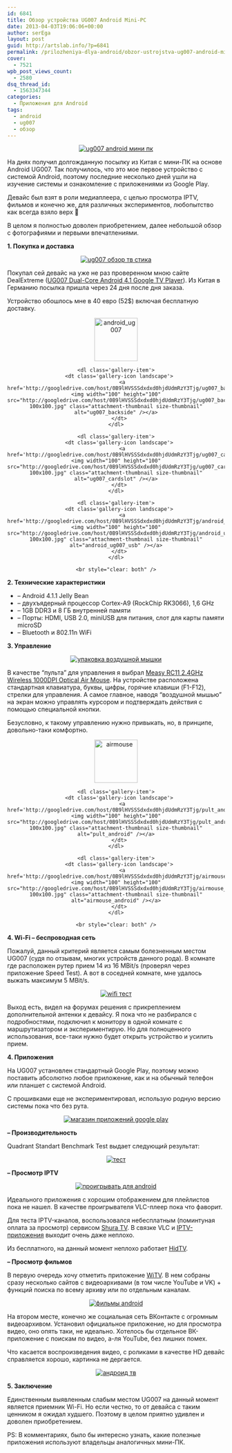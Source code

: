 ```yaml
---
id: 6841
title: Обзор устройства UG007 Android Mini-PC
date: 2013-04-03T19:06:06+00:00
author: serEga
layout: post
guid: http://artslab.info/?p=6841
permalink: /prilozheniya-dlya-android/obzor-ustrojstva-ug007-android-mini-pc/
cover:
  - 7521
wpb_post_views_count:
  - 2580
dsq_thread_id:
  - 1563347344
categories:
  - Приложения для Android
tags:
  - android
  - ug007
  - обзор
---
```

<center>
  <a href="http://googledrive.com/host/0B9lHVSSSdxdxd0hjdUdmRzY3Tjg/android_minipc.jpg"><img src="http://googledrive.com/host/0B9lHVSSSdxdxd0hjdUdmRzY3Tjg/android_minipc-300x200.jpg" alt="ug007 android мини пк" class="aligncenter size-medium wp-image-6848" srcset="http://googledrive.com/host/0B9lHVSSSdxdxd0hjdUdmRzY3Tjg/android_minipc-300x200.jpg 300w, http://googledrive.com/host/0B9lHVSSSdxdxd0hjdUdmRzY3Tjg/android_minipc.jpg 1000w" sizes="(max-width: 300px) 100vw, 300px" /></a>
</center>

На днях получил долгожданную посылку из Китая с мини-ПК на основе Android UG007. Так получилось, что это мое первое устройство с системой Android, поэтому последние несколько дней ушли на изучение системы и ознакомление с приложениями из Google Play.

Девайс был взят в роли медиаплеера, с целью просмотра IPTV, фильмов и конечно же, для различных экспериментов, любопытство как всегда взяло верх 🙂

В целом я полностью доволен приобретением, далее небольшой обзор с фотографиями и первыми впечатлениями.

<!--more-->



**1. Покупка и доставка**



<center>
  <a href="http://googledrive.com/host/0B9lHVSSSdxdxd0hjdUdmRzY3Tjg/ug007_unboxing-e1377199646226.jpg"><img src="http://googledrive.com/host/0B9lHVSSSdxdxd0hjdUdmRzY3Tjg/ug007_unboxing-e1377199646226-224x300.jpg" alt="ug007 обзор тв стика" class="aligncenter size-medium wp-image-7516" srcset="http://googledrive.com/host/0B9lHVSSSdxdxd0hjdUdmRzY3Tjg/ug007_unboxing-e1377199646226-224x300.jpg 224w, http://googledrive.com/host/0B9lHVSSSdxdxd0hjdUdmRzY3Tjg/ug007_unboxing-e1377199646226-764x1024.jpg 764w" sizes="(max-width: 224px) 100vw, 224px" /></a>
</center>

Покупал сей девайс на уже не раз проверенном мною сайте DealExtreme ([UG007 Dual-Core Android 4.1 Google TV Player](http://dx.com/p/ug007-dual-core-android-4-1-google-tv-player-w-wi-fi-1gb-ram-8gb-rom-black-eu-plug-165403)). Из Китая в Германию посылка пришла через 24 дня после дня заказа.

Устройство обошлось мне в 40 евро (52$) включая бесплатную доставку.

<center>
  <div id='gallery-13' class='gallery galleryid-6841 gallery-columns-4 gallery-size-thumbnail'>
    <dl class='gallery-item'>
      <dt class='gallery-icon landscape'>
        <a href='http://googledrive.com/host/0B9lHVSSSdxdxd0hjdUdmRzY3Tjg/android_ug007.jpg'><img width="100" height="100" src="http://googledrive.com/host/0B9lHVSSSdxdxd0hjdUdmRzY3Tjg/android_ug007-100x100.jpg" class="attachment-thumbnail size-thumbnail" alt="android_ug007" /></a>
      </dt>
    </dl>

    <dl class='gallery-item'>
      <dt class='gallery-icon landscape'>
        <a href='http://googledrive.com/host/0B9lHVSSSdxdxd0hjdUdmRzY3Tjg/ug007_backside.jpg'><img width="100" height="100" src="http://googledrive.com/host/0B9lHVSSSdxdxd0hjdUdmRzY3Tjg/ug007_backside-100x100.jpg" class="attachment-thumbnail size-thumbnail" alt="ug007_backside" /></a>
      </dt>
    </dl>

    <dl class='gallery-item'>
      <dt class='gallery-icon landscape'>
        <a href='http://googledrive.com/host/0B9lHVSSSdxdxd0hjdUdmRzY3Tjg/ug007_cardslot.jpg'><img width="100" height="100" src="http://googledrive.com/host/0B9lHVSSSdxdxd0hjdUdmRzY3Tjg/ug007_cardslot-100x100.jpg" class="attachment-thumbnail size-thumbnail" alt="ug007_cardslot" /></a>
      </dt>
    </dl>

    <dl class='gallery-item'>
      <dt class='gallery-icon landscape'>
        <a href='http://googledrive.com/host/0B9lHVSSSdxdxd0hjdUdmRzY3Tjg/android_ug007_usb.jpg'><img width="100" height="100" src="http://googledrive.com/host/0B9lHVSSSdxdxd0hjdUdmRzY3Tjg/android_ug007_usb-100x100.jpg" class="attachment-thumbnail size-thumbnail" alt="android_ug007_usb" /></a>
      </dt>
    </dl>

    <br style="clear: both" />
  </div>
</center>



**2. Технические характеристики**

  * &#8211; Android 4.1.1 Jelly Bean
  * &#8211; двухъядерный процессор Cortex-A9 (RockChip RK3066), 1,6 GHz
  * &#8211; 1GB DDR3 и 8 ГБ внутренней памяти
  * &#8211; Порты: HDMI, USB 2.0, miniUSB для питания, слот для карты памяти microSD
  * &#8211; Bluetooth и 802.11n WiFi

**3. Управление**



<center>
  <a href="http://googledrive.com/host/0B9lHVSSSdxdxd0hjdUdmRzY3Tjg/measy_airmouse-e1377199690521.jpg"><img src="http://googledrive.com/host/0B9lHVSSSdxdxd0hjdUdmRzY3Tjg/measy_airmouse-e1377199690521-224x300.jpg" alt="упаковка воздушной мышки" class="aligncenter size-medium wp-image-7515" srcset="http://googledrive.com/host/0B9lHVSSSdxdxd0hjdUdmRzY3Tjg/measy_airmouse-e1377199690521-224x300.jpg 224w, http://googledrive.com/host/0B9lHVSSSdxdxd0hjdUdmRzY3Tjg/measy_airmouse-e1377199690521-764x1024.jpg 764w" sizes="(max-width: 224px) 100vw, 224px" /></a>
</center>

В качестве &#8220;пульта&#8221; для управления я выбрал [Measy RC11 2.4GHz Wireless 1000DPI Optical Air Mouse](http://dx.com/p/measy-rc11-2-4ghz-wireless-1000dpi-optical-air-mouse-keyboard-with-smart-android-os-3-x-aaa-144871). На устройстве расположена стандартная клавиатура, буквы, цифры, горячие клавиши (F1-F12), стрелки для управления. А самое главное, наводя &#8220;воздушной мышью&#8221; на экран можно управлять курсором и подтверждать действия с помощью специальной кнопки.

Безусловно, к такому управлению нужно привыкать, но, в принципе, довольно-таки комфортно.

<center>
  <div id='gallery-14' class='gallery galleryid-6841 gallery-columns-3 gallery-size-thumbnail'>
    <dl class='gallery-item'>
      <dt class='gallery-icon landscape'>
        <a href='http://googledrive.com/host/0B9lHVSSSdxdxd0hjdUdmRzY3Tjg/airmouse.jpg'><img width="100" height="100" src="http://googledrive.com/host/0B9lHVSSSdxdxd0hjdUdmRzY3Tjg/airmouse-100x100.jpg" class="attachment-thumbnail size-thumbnail" alt="airmouse" /></a>
      </dt>
    </dl>

    <dl class='gallery-item'>
      <dt class='gallery-icon landscape'>
        <a href='http://googledrive.com/host/0B9lHVSSSdxdxd0hjdUdmRzY3Tjg/pult_android.jpg'><img width="100" height="100" src="http://googledrive.com/host/0B9lHVSSSdxdxd0hjdUdmRzY3Tjg/pult_android-100x100.jpg" class="attachment-thumbnail size-thumbnail" alt="pult_android" /></a>
      </dt>
    </dl>

    <dl class='gallery-item'>
      <dt class='gallery-icon landscape'>
        <a href='http://googledrive.com/host/0B9lHVSSSdxdxd0hjdUdmRzY3Tjg/airmouse_android.jpg'><img width="100" height="100" src="http://googledrive.com/host/0B9lHVSSSdxdxd0hjdUdmRzY3Tjg/airmouse_android-100x100.jpg" class="attachment-thumbnail size-thumbnail" alt="airmouse_android" /></a>
      </dt>
    </dl>

    <br style="clear: both" />
  </div>
</center>



**4. Wi-Fi &#8211; беспроводная сеть**

Пожалуй, данный критерий является самым болезненным местом UG007 (судя по отзывам, многих устройств данного рода). В комнате где расположен рутер прием 14 из 16 MBit/s (проверял через приложение Speed Test). А вот в соседней комнате, мне удалось выжать максимум 5 MBit/s.

<center>
  <a href="http://googledrive.com/host/0B9lHVSSSdxdxd0hjdUdmRzY3Tjg/wifi_ug007_test.jpg"><img src="http://googledrive.com/host/0B9lHVSSSdxdxd0hjdUdmRzY3Tjg/wifi_ug007_test-300x200.jpg" alt="wifi тест" class="aligncenter size-medium wp-image-6853" srcset="http://googledrive.com/host/0B9lHVSSSdxdxd0hjdUdmRzY3Tjg/wifi_ug007_test-300x200.jpg 300w, http://googledrive.com/host/0B9lHVSSSdxdxd0hjdUdmRzY3Tjg/wifi_ug007_test.jpg 1000w" sizes="(max-width: 300px) 100vw, 300px" /></a>
</center>

Выход есть, видел на форумах решения с прикреплением дополнительной антенки к девайсу. Я пока что не разбирался с подробностями, подключил к монитору в одной комнате с маршрутизатором и экспериментирую. Но для полноценного использования, все-таки нужно будет открыть устройство и усилить прием.

**4. Приложения**

На UG007 установлен стандартный Google Play, поэтому можно поставить абсолютно любое приложение, как и на обычный телефон или планшет с системой Android.

С прошивками еще не экспериментировал, использую родную версию системы пока что без рута.

<center>
  <a href="http://googledrive.com/host/0B9lHVSSSdxdxd0hjdUdmRzY3Tjg/ug007_iptv.jpg"><img src="http://googledrive.com/host/0B9lHVSSSdxdxd0hjdUdmRzY3Tjg/ug007_iptv-300x200.jpg" alt="магазин приложений google play" class="aligncenter size-medium wp-image-6851" srcset="http://googledrive.com/host/0B9lHVSSSdxdxd0hjdUdmRzY3Tjg/ug007_iptv-300x200.jpg 300w, http://googledrive.com/host/0B9lHVSSSdxdxd0hjdUdmRzY3Tjg/ug007_iptv.jpg 1000w" sizes="(max-width: 300px) 100vw, 300px" /></a>
</center>



**&#8211; Производительность**

Quadrant Standart Benchmark Test выдает следующий результат:

<center>
  <a href="http://googledrive.com/host/0B9lHVSSSdxdxd0hjdUdmRzY3Tjg/ug007_benchmark_test.jpg"><img src="http://googledrive.com/host/0B9lHVSSSdxdxd0hjdUdmRzY3Tjg/ug007_benchmark_test-300x200.jpg" alt="тест " class="aligncenter size-medium wp-image-6854" srcset="http://googledrive.com/host/0B9lHVSSSdxdxd0hjdUdmRzY3Tjg/ug007_benchmark_test-300x200.jpg 300w, http://googledrive.com/host/0B9lHVSSSdxdxd0hjdUdmRzY3Tjg/ug007_benchmark_test-1024x682.jpg 1024w, http://googledrive.com/host/0B9lHVSSSdxdxd0hjdUdmRzY3Tjg/ug007_benchmark_test.jpg 1500w" sizes="(max-width: 300px) 100vw, 300px" /></a>
</center>

**&#8211; Просмотр IPTV**



<center>
  <a href="http://googledrive.com/host/0B9lHVSSSdxdxd0hjdUdmRzY3Tjg/vlc_pleer_android.jpg"><img src="http://googledrive.com/host/0B9lHVSSSdxdxd0hjdUdmRzY3Tjg/vlc_pleer_android-300x155.jpg" alt="проигрывать для android" class="aligncenter size-medium wp-image-6860" srcset="http://googledrive.com/host/0B9lHVSSSdxdxd0hjdUdmRzY3Tjg/vlc_pleer_android-300x155.jpg 300w, http://googledrive.com/host/0B9lHVSSSdxdxd0hjdUdmRzY3Tjg/vlc_pleer_android.jpg 483w" sizes="(max-width: 300px) 100vw, 300px" /></a>
</center>

Идеального приложения с хорошим отображением для плейлистов пока не нашел. В качестве проигрывателя VLC-плеер пока что фаворит.

Для теста IPTV-каналов, воспользовался небесплатным (поминтуная оплата за просмотр) сервисом [Shura TV](https://shura.tv/b/). В связке VLC и [IPTV-приложения](https://play.google.com/store/apps/details?id=ru.iptvremote.android.iptv&hl=en) выходит очень даже неплохо.

Из бесплатного, на данный момент неплохо работает [HidTV](http://hidtv.tv/).

**&#8211; Просмотр фильмов**

В первую очередь хочу отметить приложение [WiTV](https://play.google.com/store/apps/details?id=ru.wellink.nettv&hl=en). В нем собраны сразу несколько сайтов с видеоархивами (в том числе YouTube и VK) + функций поиска по всему архиву или по отдельным каналам.

<center>
  <a href="http://googledrive.com/host/0B9lHVSSSdxdxd0hjdUdmRzY3Tjg/witv_filmi.jpg"><img src="http://googledrive.com/host/0B9lHVSSSdxdxd0hjdUdmRzY3Tjg/witv_filmi-300x140.jpg" alt="фильмы android" class="aligncenter size-medium wp-image-6861" srcset="http://googledrive.com/host/0B9lHVSSSdxdxd0hjdUdmRzY3Tjg/witv_filmi-300x140.jpg 300w, http://googledrive.com/host/0B9lHVSSSdxdxd0hjdUdmRzY3Tjg/witv_filmi.jpg 673w" sizes="(max-width: 300px) 100vw, 300px" /></a>
</center>

На втором месте, конечно же социальная сеть ВКонтакте с огромным видеоархивом. Установил официальное приложение, но для просмотра видео, оно опять таки, не идеально. Хотелось бы отдельное ВК-приложение c поискам по видео, а-ля YouTube, без лишних помех.

Что касается воспроизведения видео, с роликами в качестве HD девайс справляется хорошо, картинка не дергается.

<center>
  <a href="http://googledrive.com/host/0B9lHVSSSdxdxd0hjdUdmRzY3Tjg/android_tv_stick.jpg"><img src="http://googledrive.com/host/0B9lHVSSSdxdxd0hjdUdmRzY3Tjg/android_tv_stick-267x300.jpg" alt="андроид тв" class="aligncenter size-medium wp-image-6843" srcset="http://googledrive.com/host/0B9lHVSSSdxdxd0hjdUdmRzY3Tjg/android_tv_stick-267x300.jpg 267w, http://googledrive.com/host/0B9lHVSSSdxdxd0hjdUdmRzY3Tjg/android_tv_stick-911x1024.jpg 911w, http://googledrive.com/host/0B9lHVSSSdxdxd0hjdUdmRzY3Tjg/android_tv_stick.jpg 1000w" sizes="(max-width: 267px) 100vw, 267px" /></a>
</center>



**5. Заключение**

Единственным выявленным слабым местом UG007 на данный момент является приемник Wi-Fi. Но если честно, то от девайса с таким ценником я ожидал худшего. Поэтому в целом приятно удивлен и доволен приобретением.

PS: В комментариях, было бы интересно узнать, какие полезные приложения используют владельцы аналогичных мини-ПК.